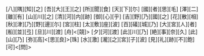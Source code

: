 [八][隅][知][之] [吾][大][王][之] [所][聞][食] [天][下][尓] [國][者][思][毛] [澤][二][雖][有] [山][川][之] [清][河][内][跡] [御][心][乎] [吉][野][乃][國][之] [花][散][相] [秋][津][乃][野][邊][尓] [宮][柱] [太][敷][座][波] [百][礒][城][乃] [大][宮][人][者] [船][並][弖] [旦][川][渡] [舟]<[競]> [夕][河][渡] [此][川][乃] [絶][事][奈][久] [此][山][乃] [弥][高]<[思][良]>[珠] [水][激] [瀧][之][宮][子][波] [見][礼][跡][不][飽][可]<[問]>
